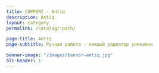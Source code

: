 ```yaml
---
title: COPPERI - Antiq
description: Antiq
layout: category
permalink: /catalog/:path/

page-title: Antiq
page-subtitle: Ручная работа - каждый радиатор уникален

banner-image: "/images/banner-antiq.jpg"
alt-header: 1
---
```



